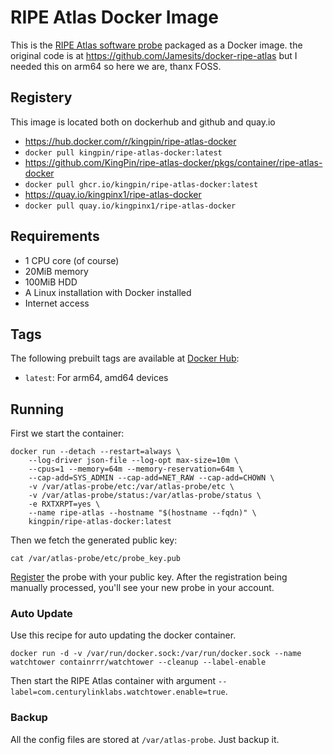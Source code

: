 # RIPE Atlas Docker Image

This is the [RIPE Atlas software probe](https://atlas.ripe.net/docs/software-probe/) packaged as a Docker image. the original code is at https://github.com/Jamesits/docker-ripe-atlas but I needed this on arm64 so here we are, thanx FOSS.

## Registery

This image is located both on dockerhub and github and quay.io
* https://hub.docker.com/r/kingpin/ripe-atlas-docker
* `docker pull kingpin/ripe-atlas-docker:latest`
* https://github.com/KingPin/ripe-atlas-docker/pkgs/container/ripe-atlas-docker 
* `docker pull ghcr.io/kingpin/ripe-atlas-docker:latest`
* https://quay.io/kingpinx1/ripe-atlas-docker
* `docker pull quay.io/kingpinx1/ripe-atlas-docker`


## Requirements

* 1 CPU core (of course)
* 20MiB memory
* 100MiB HDD
* A Linux installation with Docker installed
* Internet access

## Tags

The following prebuilt tags are available at [Docker Hub](https://hub.docker.com/r/kingpin/ripe-atlas-docker):

* `latest`: For arm64, amd64 devices

## Running

First we start the container:

```shell
docker run --detach --restart=always \
	--log-driver json-file --log-opt max-size=10m \
	--cpus=1 --memory=64m --memory-reservation=64m \
	--cap-add=SYS_ADMIN --cap-add=NET_RAW --cap-add=CHOWN \
	-v /var/atlas-probe/etc:/var/atlas-probe/etc \
	-v /var/atlas-probe/status:/var/atlas-probe/status \
	-e RXTXRPT=yes \
	--name ripe-atlas --hostname "$(hostname --fqdn)" \
	kingpin/ripe-atlas-docker:latest
```

Then we fetch the generated public key:

```shell
cat /var/atlas-probe/etc/probe_key.pub
```

[Register](https://atlas.ripe.net/apply/swprobe/) the probe with your public key. After the registration being manually processed, you'll see your new probe in your account.

### Auto Update

Use this recipe for auto updating the docker container.

```shell
docker run -d -v /var/run/docker.sock:/var/run/docker.sock --name watchtower containrrr/watchtower --cleanup --label-enable
```

Then start the RIPE Atlas container with argument `--label=com.centurylinklabs.watchtower.enable=true`.

### Backup

All the config files are stored at `/var/atlas-probe`. Just backup it.

